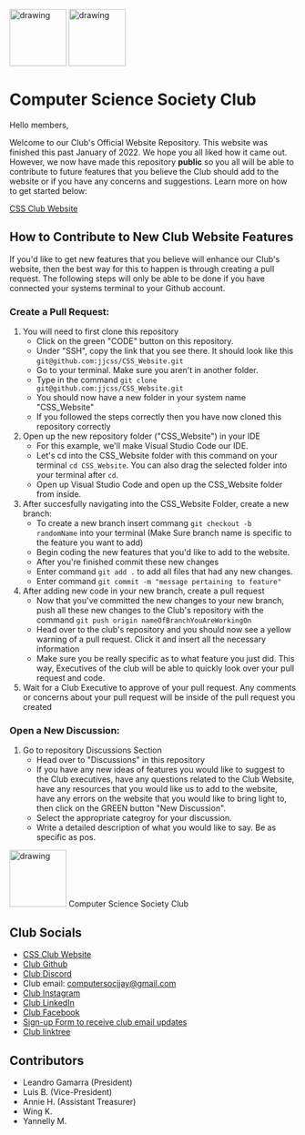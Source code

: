 <!-- CSS_Website Github Repo Read.me File  -->


<img src="https://i.imgur.com/JybZuXd.png" alt="drawing" width="100"/> <img src="https://i.imgur.com/Bzkqs5I.png" alt="drawing" width="100"/>

<!-- Template of how emails should look like before we send them out. Make sure you get the "go" from the Secretary or President before we send out the emails to all club members -->

# Computer Science Society Club

Hello members,

Welcome to our Club's Official Website Repository. This website was finished this past January of 2022. We hope you all liked how it came out. However, we now have made this repository <b>public</b> so you all will be able to contribute to future features that you believe the Club should add to the website or if you have any concerns and suggestions. Learn more on how to get started below:

[CSS Club Website](https://jjaycss.tech/)

## How to Contribute to New Club Website Features
If you'd like to get new features that you believe will enhance our Club's website, then the best way for this to happen is through creating a pull request. The following steps will only be able to be done if you have connected your systems terminal to your Github account.
### Create a Pull Request:
1) You will need to first clone this repository
    - Click on the green "CODE" button on this repository.
    - Under "SSH", copy the link that you see there. It should look like this `git@github.com:jjcss/CSS_Website.git`
    - Go to your terminal. Make sure you aren't in another folder.
    - Type in the command `git clone git@github.com:jjcss/CSS_Website.git`
    - You should now have a new folder in your system name "CSS_Website"
    - If you followed the steps correctly then you have now cloned this repository correctly
2) Open up the new repository folder ("CSS_Website") in your IDE
    - For this example, we'll make Visual Studio Code our IDE. 
    - Let's cd into the CSS_Website folder with this command on your terminal `cd CSS_Website`. You can also drag the selected folder into your terminal after `cd`.
    - Open up Visual Studio Code and open up the CSS_Website folder from inside.
3) After succesfully navigating into the CSS_Website Folder, create a new branch:
    - To create a new branch insert commang `git checkout -b randomName` into your terminal (Make Sure branch name is specific to the feature you want to add)
    - Begin coding the new features that you'd like to add to the website.
    - After you're finished commit these new changes
    - Enter command `git add .` to add all files that had any new changes.
    - Enter command `git commit -m "message pertaining to feature"`
4) After adding new code in your new branch, create a pull request
    - Now that you've committed the new changes to your new branch, push all these new changes to the Club's repository with the command `git push origin nameOfBranchYouAreWorkingOn`
    - Head over to the club's repository and you should now see a yellow warning of a pull request. Click it and insert all the necessary information
    - Make sure you be really specific as to what feature you just did. This way, Executives of the club will be able to quickly look over your pull request and code.
5) Wait for a Club Executive to approve of your pull request. Any comments or concerns about your pull request will be inside of the pull request you created

### Open a New Discussion:
1) Go to repository Discussions Section
    - Head over to "Discussions" in this repository
    - If you have any new ideas of features you would like to suggest to the Club executives, have any questions related to the Club Website, have any resources that you would like us to add to the website, have any errors on the website that you would like to bring light to, then click on the GREEN button "New Discussion".
    - Select the appropriate categroy for your discussion.
    - Write a detailed description of what you would like to say. Be as specific as pos.


<img src="https://i.imgur.com/JybZuXd.png" alt="drawing" width="100"/> Computer Science Society Club <br>
</p>

## Club Socials
- [CSS Club Website](https://jjaycss.tech/)
- [Club Github](https://github.com/jjcss)
- [Club Discord](https://discord.gg/fJZKErEnPa)
- Club email: computersocjjay@gmail.com
- [Club Instagram](https://www.instagram.com/jjccomputerscience/)
- [Club LinkedIn](https://www.linkedin.com/in/cssclub/)
- [Club Facebook](https://www.facebook.com/CSSJohnJay)
- [Sign-up Form to receive club email updates](https://docs.google.com/forms/d/e/1FAIpQLSefHY3t8HakF0VvY5jLKppv0XIaU7a0ZdfbTkSHzs1ObCSgsA/viewform)
- [Club linktree](https://l.instagram.com/?u=https%3A%2F%2Flinktr.ee%2Fjjaycss&e=ATOSfCgT69PGdXXE-N6W4LYPCy3d8xTToAElzBm0BrXLhBQG0W5_Lt95y8SU2e3VZYnFmbpSshqcN40Lof-07w&s=1)

## Contributors
- Leandro Gamarra (President)
- Luis B. (Vice-President)
- Annie H. (Assistant Treasurer)
- Wing K.
- Yannelly M.
